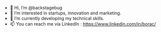 - 👋 Hi, I’m @backstagebug
- 👀 I’m interested in startups, innovation and marketing.
- 🌱 I’m currently developing my technical skills.
- 📫 You can reach me via LinkedIn : https://www.linkedin.com/in/borac/

<!---
backstagebug/backstagebug is a ✨ special ✨ repository because its `README.md` (this file) appears on your GitHub profile.
You can click the Preview link to take a look at your changes.
--->
